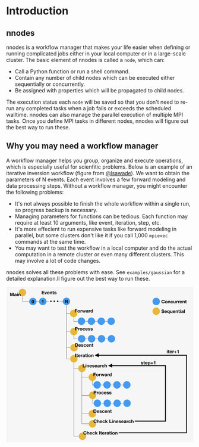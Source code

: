 # Introduction

## nnodes
nnodes is a workflow manager that makes your life easier when defining or running complicated jobs either in your local computer or in a large-scale cluster. The basic element of nnodes is called a ```node```, which can:

- Call a Python function or run a shell command.
- Contain any number of child nodes which can be executed either sequentially or concurrently.
- Be assigned with properties which will be propagated to child nodes.

The execution status each ```node``` will be saved so that you don't need to re-run any completed tasks when a job fails or exceeds the scheduled walltime. nnodes can also manage the parallel execution of multiple MPI tasks. Once you define MPI tasks in different nodes, nnodes will figure out the best way to run these.

## Why you may need a workflow manager
A workflow manager helps you group, organize and execute operations, which is especially useful for scienfitic problems. Below is an example of an iterative inversion workflow (figure from [@lsawade](https://github.com/lsawade)). We want to obtain the parameters of N events. Each event involves a few forward modeling and data processing steps. Without a workflow manager, you might encounter the following problems:

- It's not always possible to finish the whole workflow within a single run, so progress backup is necessary.
- Managing parameters for functions can be tedious. Each function may require at least 10 arguments, like event, iteration, step, etc.
- It's more effecient to run expensive tasks like forward modeling in parallel, but some clusters don't like it if you call 1,000 ```mpiexec``` commands at the same time.
- You may want to test the workflow in a local computer and do the actual computation in a remote cluster or even many different clusters. This may involve a lot of code changes.

nnodes solves all these problems with ease. See ```examples/gaussian``` for a detailed explanation.ll figure out the best way to run these.

![Workflow](examples/gaussian/figures/inversion.png)
